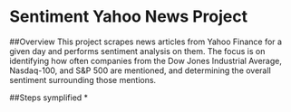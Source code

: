 # Sentiment Yahoo News Project

##Overview
This project scrapes news articles from Yahoo Finance for a given day and performs sentiment analysis on them. The focus is on identifying how often companies from the Dow Jones Industrial Average, Nasdaq-100, and S&P 500 are mentioned, and determining the overall sentiment surrounding those mentions.

##Steps symplified
* 
